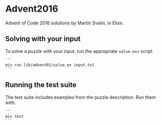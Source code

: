 # Advent2016

Advent of Code 2016 solutions by Martin Svalin, in Elixir.

## Solving with your input

To solve a puzzle with your input, run the appropriate `solve.exs` script.

    ```
    mix run lib/advent01/solve.ex input.txt
    ```

## Running the test suite

The test suite includes examples from the puzzle description.
Run them with:

    ```
    mix test
    ```
